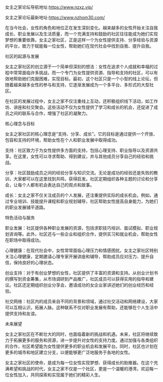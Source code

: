 女主之家论坛导航地址:https://www.nzxz.vip/

女主之家论坛最新地址:https://www.nzhom30.com/

在当今社会，女性的角色和地位正在发生深刻变化。越来越多的女性开始关注自我成长、职业发展以及生活质量，而一个充满支持和鼓励的社区往往能成为她们实现梦想的重要依靠。女主之家社区，正是这样一个为女性提供支持、分享经验与资源的平台，致力于赋能每一位女性，帮助她们在现代社会中找到自我、提升自我。

社区的起源与发展

女主之家社区的创立源于一个简单但深刻的想法：女性在追求个人成就和幸福的过程中常常面临许多挑战，而一个专门为女性提供资源、指导和支持的社区，可以有效地帮助她们克服困难，实现目标。最初，这个社区只是一个小型的线上论坛，但随着越来越多女性的参与和支持，它逐渐发展成为一个多平台、多形式的大型社区。

在社区的发展过程中，女主之家不仅注重线上互动，还积极组织线下活动，如工作坊、讲座和社交聚会。这些活动不仅为女性提供了学习和成长的机会，还促进了成员之间的联系与合作，增强了社区的凝聚力。

核心理念与目标

女主之家社区的核心理念是“支持、分享、成长”。它的目标是通过提供一个开放、包容和支持的环境，帮助女性在个人和职业发展中取得成功。

支持：社区致力于为女性提供多方面的支持，包括心理支持、职业指导以及资源共享。在这里，女性可以寻求帮助、得到建议，并与其他成员分享自己的经验和挑战。

分享：社区鼓励成员之间的经验分享与知识交流。无论是成功的经验还是失败的教训，大家都可以在这里找到共鸣，获得启发。社区定期组织各种主题的讨论和分享会，让每个人都有机会表达自己的观点和故事。

成长：女主之家不仅关注成员的个人发展，还注重提供实际的成长机会。例如，通过专业培训、技能提升课程和职业规划辅导，社区帮助女性提高自身能力，为她们的职业发展铺平道路。

特色活动与服务

职业发展：社区提供各种职业发展的资源，包括求职技巧培训、面试模拟、职业规划咨询等。此外，社区还与一些企业和组织合作，提供实习和就业机会，帮助女性在职场中取得成功。

心理健康：在现代社会中，女性常常面临心理压力和情感困扰。女主之家社区特别关注心理健康，定期邀请心理专家开展讲座和辅导，帮助成员应对压力、提升自信，保持良好的心理状态。

创业支持：对于有创业梦想的女性，社区提供了丰富的资源和支持。从创业计划书的撰写到资金筹集，从市场调研到产品推广，社区成员可以获得实用的指导和建议。社区还定期组织创业分享会，邀请成功的女企业家讲述她们的创业经历和经验。

社交网络：社区内的成员来自不同的背景和领域，通过社交活动和网络建设，大家可以互相认识，拓展人脉。这种联系不仅对职业发展有帮助，还能够在个人生活中提供支持和友谊。

未来展望

女主之家社区在不断壮大的同时，也面临着新的挑战和机遇。未来，社区将继续致力于拓展更多的服务和资源，进一步提升对女性的支持力度。通过加强与各类组织的合作，社区希望能为女性提供更多的职业机会和发展平台。同时，社区也计划在更多的城市和地区建立分支，以便能够更广泛地服务于各地的女性。

女主之家社区的使命，是成为每一位女性实现梦想、获得成长的助推器。在这个充满希望和挑战的时代，女主之家不仅是一个社区，更是一个温暖的港湾，欢迎每一位女性加入，共同探索和实现属于她们的精彩人生。
